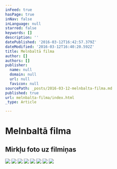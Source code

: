 ```yaml
---
inFeed: true
hasPage: true
inNav: false
inLanguage: null
starred: false
keywords: []
description: ''
datePublished: '2016-03-12T16:42:57.379Z'
dateModified: '2016-03-12T16:40:20.592Z'
title: Melnbaltā filma
author: []
authors: []
publisher:
  name: null
  domain: null
  url: null
  favicon: null
sourcePath: _posts/2016-03-12-melnbalta-filma.md
published: true
url: melnbalta-filma/index.html
_type: Article

---
```

# Melnbaltā filma

## Mirkļu foto uz filmiņas
![](https://the-grid-user-content.s3-us-west-2.amazonaws.com/0dfe9ea8-cbb1-4d16-841f-1d2ccc835543.jpg)
![](https://the-grid-user-content.s3-us-west-2.amazonaws.com/531d058a-a9e9-437d-a9f5-ac0e521b685c.jpg)
![](https://the-grid-user-content.s3-us-west-2.amazonaws.com/b24820ef-f7d7-4f6f-8189-7ff37ee11f40.jpg)
![](https://the-grid-user-content.s3-us-west-2.amazonaws.com/dc41c204-d565-44d9-b97b-85286663c3f2.jpg)
![](https://the-grid-user-content.s3-us-west-2.amazonaws.com/1f2f209f-b392-46cd-b38f-eb73e0d39998.jpg)
![](https://the-grid-user-content.s3-us-west-2.amazonaws.com/b2ebc4c9-6f7a-485f-bf29-3b24eeea6a8d.jpg)
![](https://the-grid-user-content.s3-us-west-2.amazonaws.com/13495fa3-b935-4fee-9792-e565f466f308.jpg)
![](https://the-grid-user-content.s3-us-west-2.amazonaws.com/2e0351f3-95be-48a9-86ff-bdf2c2f4a7b9.jpg)

#